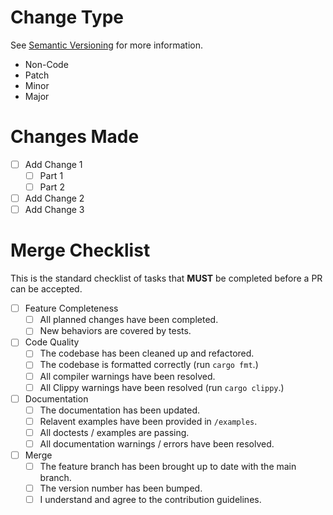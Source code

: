 <!-- Include a quick summary of the changes made in this PR. -->

# Change Type 

See [Semantic Versioning](https://semver.org/) for more information.

<!-- Select one (Delete the rest): -->

- Non-Code
- Patch
- Minor
- Major

<!--
Guidelines: 

- Non-Code: Changes are not to the code base.
- Patch: Changes do not effect the public API.
- Minor: Any changes to the public API before version 1.0, or backwards-compatible changes to the public API after version 1.0.
- Major: Any non-backwards-compatible change to the public API after version 1.0.  
 
Be aware that we will be unwilling to accept Major changes without careful consideration and a **VERY** good reason.
-->

# Changes Made

<!-- Planned changes should be done as a checklist, and changes marked off when completed. -->

- [ ] Add Change 1
  - [ ] Part 1
  - [ ] Part 2
- [ ] Add Change 2
- [ ] Add Change 3

# Merge Checklist

This is the standard checklist of tasks that **MUST** be completed before a PR can be accepted.

- [ ] Feature Completeness
  - [ ] All planned changes have been completed.
  - [ ] New behaviors are covered by tests.
- [ ] Code Quality
  - [ ] The codebase has been cleaned up and refactored.
  - [ ] The codebase is formatted correctly (run `cargo fmt`.)
  - [ ] All compiler warnings have been resolved.
  - [ ] All Clippy warnings have been resolved (run `cargo clippy`.)
- [ ] Documentation
  - [ ] The documentation has been updated.
  - [ ] Relavent examples have been provided in `/examples`.
  - [ ] All doctests / examples are passing.
  - [ ] All documentation warnings / errors have been resolved.
- [ ] Merge
  - [ ] The feature branch has been brought up to date with the main branch.
  - [ ] The version number has been bumped.
  - [ ] I understand and agree to the contribution guidelines.

